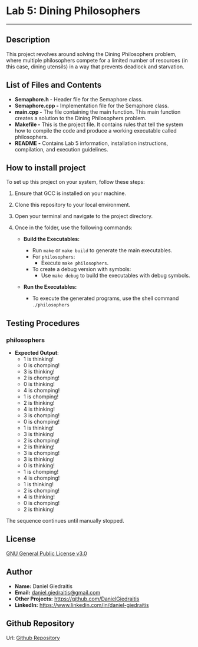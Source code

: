 # Lab 5: Dining Philosophers

---

## Description
This project revolves around solving the Dining Philosophers problem, where multiple philosophers compete for a limited number of resources (in this case, dining utensils) in a way that prevents deadlock and starvation. 

## List of Files and Contents
- **Semaphore.h -** Header file for the Semaphore class.
- **Semaphore.cpp -** Implementation file for the Semaphore class.
- **main.cpp -** The file containing the main function. This main function creates a solution to the Dining Philosophers problem.
- **Makefile -** This is the project file. It contains rules that tell the system how to compile the code and produce a working executable called philosophers.
- **README -** Contains Lab 5 information, installation instructions, compilation, and execution guidelines.

## How to install project
To set up this project on your system, follow these steps:

1. Ensure that GCC is installed on your machine.
2. Clone this repository to your local environment.
3. Open your terminal and navigate to the project directory.
4. Once in the folder, use the following commands:

    - **Build the Executables:**
        - Run `make` or `make build` to generate the main executables.
        - For `philosophers`:
            - Execute `make philosophers`.
        - To create a debug version with symbols:
            - Use `make debug` to build the executables with debug symbols.
        
    - **Run the Executables:**
        - To execute the generated programs, use the shell command `./philosophers`

## Testing Procedures

### philosophers

- **Expected Output**:
  - 1 is thinking!
  - 0 is chomping!
  - 3 is thinking!
  - 2 is chomping!
  - 0 is thinking!
  - 4 is chomping!
  - 1 is chomping!
  - 2 is thinking!
  - 4 is thinking!
  - 3 is chomping!
  - 0 is chomping!
  - 1 is thinking!
  - 3 is thinking!
  - 2 is chomping!
  - 2 is thinking!
  - 3 is chomping!
  - 3 is thinking!
  - 0 is thinking!
  - 1 is chomping!
  - 4 is chomping!
  - 1 is thinking!
  - 2 is chomping!
  - 4 is thinking!
  - 0 is chomping!
  - 2 is thinking!

The sequence continues until manually stopped.

## License
[GNU General Public License v3.0 ](https://www.gnu.org/licenses/gpl-3.0.en.html)

## Author
- **Name:** Daniel Giedraitis
- **Email:** daniel.giedraitis@gmail.com
- **Other Projects:** https://github.com/DanielGiedraitis
- **LinkedIn:** https://www.linkedin.com/in/daniel-giedraitis

## Github Repository
Url: [Github Repository](https://github.com/DanielGiedraitis/Concurrent-Development/tree/main)
